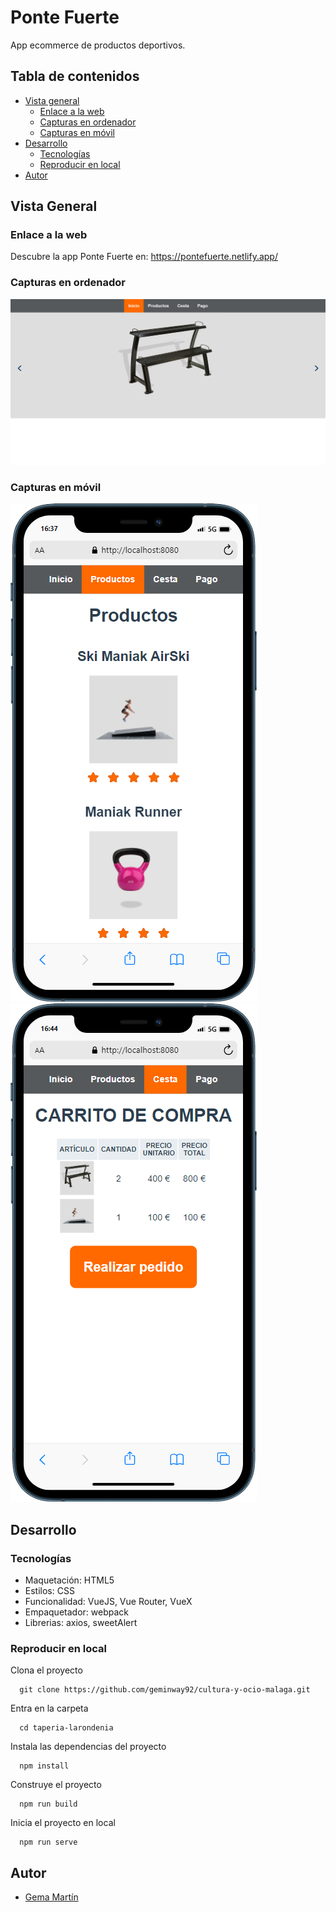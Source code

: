 # Ponte Fuerte

App ecommerce de productos deportivos.

## Tabla de contenidos
- [Vista general](#vista-general)
  - [Enlace a la web](#enlace-a-la-web)
  - [Capturas en ordenador](#capturas-en-ordenador)
  - [Capturas en móvil](#capturas-en-móvil)
- [Desarrollo](#desarrollo)
  - [Tecnologías](#tecnologías)
  - [Reproducir en local](#reproducir-en-local)
- [Autor](#autor)
## Vista General
### Enlace a la web
Descubre la app Ponte Fuerte en:
https://pontefuerte.netlify.app/

### Capturas en ordenador
![Captura de pantalla en el ordenador](./public/assets/image-readme/home-escritorio.png)

### Capturas en móvil
![Captura de pantalla en móvil](./public/assets/image-readme/mobile-productos.png)
![Captura de pantalla en móvil](./public/assets/image-readme/mobile-cesta.png)

## Desarrollo
### Tecnologías
- Maquetación: HTML5
- Estilos: CSS
- Funcionalidad: VueJS, Vue Router, VueX
- Empaquetador: webpack
- Librerias: axios, sweetAlert

### Reproducir en local
Clona el proyecto
```
  git clone https://github.com/geminway92/cultura-y-ocio-malaga.git
```
Entra en la carpeta
```
  cd taperia-larondenia
```
Instala las dependencias del proyecto
```
  npm install
```
Construye el proyecto
```
  npm run build
```
Inicia el proyecto en local
```
  npm run serve
```

## Autor
- [Gema Martín](https://github.com/geminway92)
